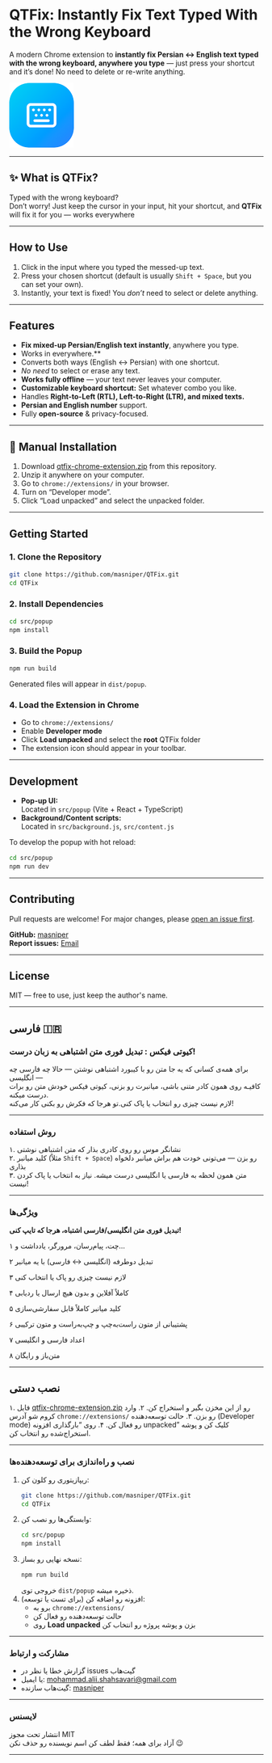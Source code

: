 # QTFix: Instantly Fix Text Typed With the Wrong Keyboard

A modern Chrome extension to **instantly fix Persian ↔ English text typed with the wrong keyboard, anywhere you type** — just press your shortcut and it’s done! No need to delete or re-write anything.

![Extension Icon](./icons/icon128.png)

---

## ✨ What is QTFix?

Typed with the wrong keyboard?  
Don’t worry! Just keep the cursor in your input, hit your shortcut, and **QTFix** will fix it for you — works everywhere

---

## How to Use

1. Click in the input where you typed the messed-up text.
2. Press your chosen shortcut (default is usually `Shift + Space`, but you can set your own).
3. Instantly, your text is fixed! You *don’t* need to select or delete anything.

---

## Features

- **Fix mixed-up Persian/English text instantly**, anywhere you type.
- Works in everywhere.**
- Converts both ways (English ↔ Persian) with one shortcut.
- *No need* to select or erase any text.
- **Works fully offline** — your text never leaves your computer.
- **Customizable keyboard shortcut:** Set whatever combo you like.
- Handles **Right-to-Left (RTL), Left-to-Right (LTR), and mixed texts.**
- **Persian and English number** support.
- Fully **open-source** & privacy-focused.

---

## 🧩 Manual Installation

1. Download [qtfix-chrome-extension.zip](./release/qtfix-chrome-extension.zip) from this repository.
2. Unzip it anywhere on your computer.
3. Go to `chrome://extensions/` in your browser.
4. Turn on “Developer mode”.
5. Click “Load unpacked” and select the unpacked folder.

---

## Getting Started

### 1. Clone the Repository

```bash
git clone https://github.com/masniper/QTFix.git
cd QTFix
```

### 2. Install Dependencies

```bash
cd src/popup
npm install
```

### 3. Build the Popup

```bash
npm run build
```

Generated files will appear in `dist/popup`.

### 4. Load the Extension in Chrome

- Go to `chrome://extensions/`
- Enable **Developer mode**
- Click **Load unpacked** and select the **root** QTFix folder
- The extension icon should appear in your toolbar.

---

## Development

- **Pop-up UI:**  
Located in `src/popup` (Vite + React + TypeScript)
- **Background/Content scripts:**  
Located in `src/background.js`, `src/content.js`

To develop the popup with hot reload:

```bash
cd src/popup
npm run dev
```

---

## Contributing

Pull requests are welcome! For major changes, please [open an issue first](https://github.com/masniper/QTFix/issues).

**GitHub:** [masniper](https://github.com/masniper/)  
**Report issues:** [Email](mailto:mohammad.alii.shahsavari@gmail.com?subject=QTFix%20Bug%20Report)

---

## License

MIT — free to use, just keep the author's name.

---

## فارسی 🇮🇷

### کیوتی فیکس : تبدیل فوری متن اشتباهی به زبان درست!  

برای همه‌ی کسانی که یه جا متن رو با کیبورد اشتباهی نوشتن — حالا چه فارسی چه انگلیسی —  
کافیـه روی همون کادر متنی باشی، میانبرت رو بزنی، کیوتی فیکس خودش متن رو برات درست میکنه.  
لازم نیست چیزی رو انتخاب یا پاک کنی.تو هرجا که فکرش رو بکنی کار می‌کنه!

---

### روش استفاده

۱. نشانگر موس رو روی کادری بذار که متن اشتباهی نوشتی  
۲. کلید میانبر (مثلاً `Shift + Space`) رو بزن — می‌تونی خودت هم براش میانبر دلخواه بذاری  
۳. متن همون لحظه به فارسی یا انگلیسی درست میشه. نیاز به انتخاب یا پاک کردن نیست!

---

### ویژگی‌ها

**تبدیل فوری متن انگلیسی/فارسی اشتباه، هرجا که تایپ کنی!**

۱ چت، پیام‌رسان، مرورگر، یادداشت و…

۲ تبدیل دوطرفه (انگلیسی ↔ فارسی) با یه میانبر

۳ لازم نیست چیزی رو پاک یا انتخاب کنی

۴ کاملاً آفلاین و بدون هیچ ارسال یا ردیابی

۵ کلید میانبر کاملاً قابل سفارشی‌سازی

۶ پشتیبانی از متون راست‌به‌چپ و چپ‌به‌راست و متون ترکیبی

۷ اعداد فارسی و انگلیسی

۸ متن‌باز و رایگان

---
## نصب دستی 

۱. فایل [qtfix-chrome-extension.zip](./release/qtfix-chrome-extension.zip) رو از این مخزن بگیر و استخراج کن.
۲. وارد کروم شو آدرس  `chrome://extensions/` رو بزن.
۳. حالت توسعه‌دهنده (Developer mode) رو فعال کن.
۴. روی “بارگذاری افزونه unpacked” کلیک کن و پوشه استخراج‌شده رو انتخاب کن.

---

### نصب و راه‌اندازی برای توسعه‌دهنده‌ها

1. ریپازیتوری رو کلون کن:
    ```bash
    git clone https://github.com/masniper/QTFix.git
    cd QTFix
    ```
2. وابستگی‌ها رو نصب کن:
    ```bash
    cd src/popup
    npm install
    ```
3. نسخه نهایی رو بساز:
    ```bash
    npm run build
    ```
    خروجی توی `dist/popup` ذخیره میشه.
4. افزونه رو اضافه کن (برای تست یا توسعه):
    - برو به `chrome://extensions/`
    - حالت توسعه‌دهنده رو فعال کن
    - روی **Load unpacked** بزن و پوشه پروژه رو انتخاب کن

---

### مشارکت و ارتباط

- گزارش خطا یا نظر در issues گیت‌هاب
- یا ایمیل: mohammad.alii.shahsavari@gmail.com
- گیت‌هاب سازنده: [masniper](https://github.com/masniper/)

---

### لایسنس

انتشار تحت مجوز MIT  
آزاد برای همه؛ فقط لطف کن اسم نویسنده رو حذف نکن 😉

---
